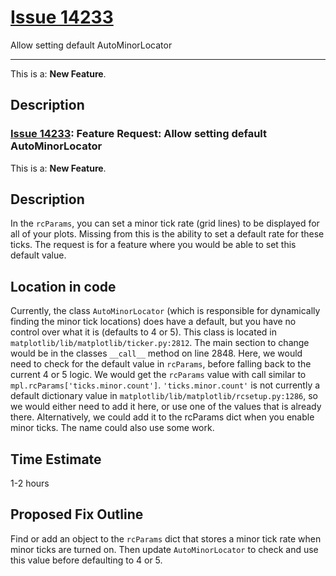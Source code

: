 # [Issue 14233](https://github.com/matplotlib/matplotlib/issues/14233)

Allow setting default AutoMinorLocator

----------------------------------------------------

This is a: **New Feature**.

## Description
### [Issue 14233](https://github.com/matplotlib/matplotlib/issues/14233): Feature Request: Allow setting default AutoMinorLocator ###

This is a: **New Feature**.

## Description

In the `rcParams`, you can set a minor tick rate (grid lines) to be displayed for all of your plots. Missing from this is the ability to set a default rate for these ticks. The request is for a feature where you would be able to set this default value. 

## Location in code

Currently, the class `AutoMinorLocator` (which is responsible for dynamically finding the minor tick locations) does have a default, but you have no control over what it is (defaults to 4 or 5). This class is located in `matplotlib/lib/matplotlib/ticker.py:2812`. The main section to change would be in the classes `__call__` method on line 2848. Here, we would need to check for the default value in `rcParams`, before falling back to the current 4 or 5 logic. We would get the `rcParams` value with call similar to `mpl.rcParams['ticks.minor.count']`. `'ticks.minor.count'` is not currently a default dictionary value in `matplotlib/lib/matplotlib/rcsetup.py:1286`, so we would either need to add it here, or use one of the values that is already there. Alternatively, we could add it to the rcParams dict when you enable minor ticks. The name could also use some work.

## Time Estimate
1-2 hours

## Proposed Fix Outline
Find or add an object to the `rcParams` dict that stores a minor tick rate when minor ticks are turned on. Then update `AutoMinorLocator` to check and use this value before defaulting to 4 or 5.